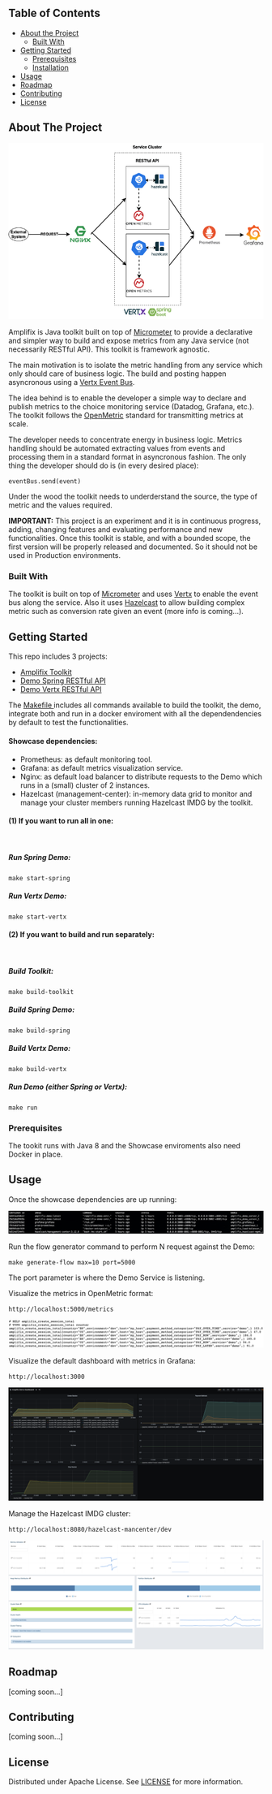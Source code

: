 <!-- TABLE OF CONTENTS -->
## Table of Contents

* [About the Project](#about-the-project)
  * [Built With](#built-with)
* [Getting Started](#getting-started)
  * [Prerequisites](#prerequisites)
  * [Installation](#installation)
* [Usage](#usage)
* [Roadmap](#roadmap)
* [Contributing](#contributing)
* [License](#license)

## About The Project

![architecture](./documentation/images/architecture.png#center)

Amplifix is Java toolkit built on top of [Micrometer](https://micrometer.io/) to provide a declarative and simpler way to build and expose metrics from any Java service (not necessarily RESTful API). This toolkit is framework agnostic.

The main motivation is to isolate the metric handling from any service which only should care of business logic.
The build and posting happen asyncronous using a [Vertx Event Bus](https://vertx.io/docs/vertx-core/java/).

The idea behind is to enable the developer a simple way to declare and publish metrics to the choice monitoring service (Datadog, Grafana, etc.). The toolkit follows the [OpenMetric](https://github.com/OpenObservability/OpenMetrics) standard for transmitting metrics at scale.

The developer needs to concentrate energy in business logic. Metrics handling should be automated extracting values from events and processing them in a standard format in asyncronous fashion. The only thing the developer should do is (in every desired place):

```
eventBus.send(event)
```

Under the wood the toolkit needs to underderstand the source, the type of metric and the values required.

**IMPORTANT:** This project is an experiment and it is in continuous progress, adding, changing features and evaluating performance and new functionalities. Once this toolkit is stable, and with a bounded scope, the first version will be properly released and documented. So it should not be used in Production environments.

### Built With
The toolkit is built on top of [Micrometer](https://micrometer.io/) and uses [Vertx](https://vertx.io) to enable the event bus along the service.
Also it uses [Hazelcast](https://hazelcast.com) to allow building complex metric such as conversion rate given an event (more info is coming...).


## Getting Started

This repo includes 3 projects:
* [Amplifix Toolkit](https://github.com/margostino/amplifix/tree/master/toolkit)
* [Demo Spring RESTful API](https://github.com/margostino/amplifix/tree/master/demo-spring)
* [Demo Vertx RESTful API](https://github.com/margostino/amplifix/tree/master/demo-vertx)

The [Makefile ](https://github.com/margostino/amplifix/blob/master/Makefile) includes all commands available to build the toolkit, the demo, integrate both and run in a docker enviroment with all the dependendencies by default to test the functionalities.

#### Showcase dependencies:

* Prometheus: as default monitoring tool.
* Grafana: as default metrics visualization service.
* Nginx: as default load balancer to distribute requests to the Demo which runs in a (small) cluster of 2 instances.
* Hazelcast (management-center): in-memory data grid to monitor and manage your cluster members running Hazelcast IMDG by the toolkit.

#### (1) If you want to run all in one:

<br/>

##### Run Spring Demo:
```
make start-spring
```

##### Run Vertx Demo:
```
make start-vertx
```

#### (2) If you want to build and run separately:

<br/>

##### Build Toolkit:
```
make build-toolkit
```

##### Build Spring Demo:
```
make build-spring
```

##### Build Vertx Demo:
```
make build-vertx
```

##### Run Demo (either Spring or Vertx):
```
make run
```

### Prerequisites

The tookit runs with Java 8 and the Showcase enviroments also need Docker in place.

## Usage

Once the showcase dependencies are up running:

![docker-showcase](./documentation/images/docker-showcase.png#center)

Run the flow generator command to perform N request against the Demo:

```
make generate-flow max=10 port=5000
```

The port parameter is where the Demo Service is listening.


Visualize the metrics in OpenMetric format:
```
http://localhost:5000/metrics
```

![openmetrics](./documentation/images/openmetrics.png#center)

Visualize the default dashboard with metrics in Grafana:
```
http://localhost:3000
```

![grafana](./documentation/images/grafana.png#center)

Manage the Hazelcast IMDG cluster:

```
http://localhost:8080/hazelcast-mancenter/dev
```

![hazelcast-mancenter](./documentation/images/hazelcast-mancenter.png#center)


<!-- ROADMAP -->
## Roadmap

[coming soon...]



<!-- CONTRIBUTING -->
## Contributing

[coming soon...]


<!-- LICENSE -->
## License

Distributed under Apache License. See [LICENSE](https://github.com/margostino/amplifix/blob/master/LICENSE) for more information.
